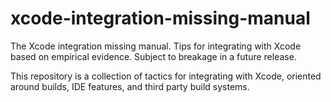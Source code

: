 # xcode-integration-missing-manual

The Xcode integration missing manual. Tips for integrating with Xcode based on
empirical evidence. Subject to breakage in a future release.

This repository is a collection of tactics for integrating with Xcode, oriented
around builds, IDE features, and third party build systems.

